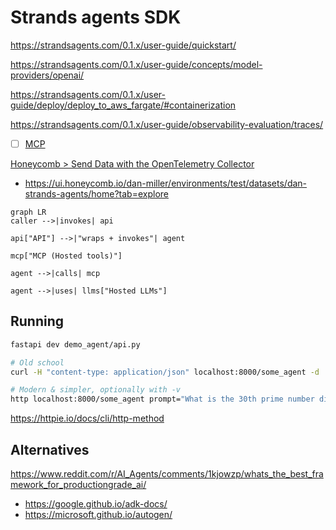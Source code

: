 # Strands agents SDK

https://strandsagents.com/0.1.x/user-guide/quickstart/

https://strandsagents.com/0.1.x/user-guide/concepts/model-providers/openai/

https://strandsagents.com/0.1.x/user-guide/deploy/deploy_to_aws_fargate/#containerization

https://strandsagents.com/0.1.x/user-guide/observability-evaluation/traces/

- [ ] [MCP](https://strandsagents.com/0.1.x/examples/python/mcp_calculator/)

[Honeycomb &gt;  Send Data with the OpenTelemetry Collector](https://docs.honeycomb.io/send-data/opentelemetry/collector/)

- https://ui.honeycomb.io/dan-miller/environments/test/datasets/dan-strands-agents/home?tab=explore

``` mermaid
graph LR
caller -->|invokes| api

api["API"] -->|"wraps + invokes"| agent

mcp["MCP (Hosted tools)"]

agent -->|calls| mcp

agent -->|uses| llms["Hosted LLMs"]
```

## Running

``` bash
fastapi dev demo_agent/api.py

# Old school
curl -H "content-type: application/json" localhost:8000/some_agent -d '{"prompt": "What is the 30th prime number divided by the 10th prime number."}'

# Modern & simpler, optionally with -v
http localhost:8000/some_agent prompt="What is the 30th prime number divided by the 10th prime number."
```

https://httpie.io/docs/cli/http-method

## Alternatives

https://www.reddit.com/r/AI_Agents/comments/1kjowzp/whats_the_best_framework_for_productiongrade_ai/

- https://google.github.io/adk-docs/
- https://microsoft.github.io/autogen/
